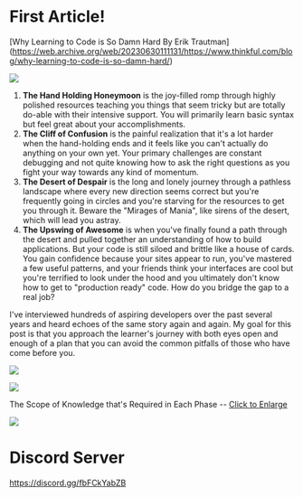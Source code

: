 # First Article!

[Why Learning to Code is So Damn Hard By Erik Trautman] (https://web.archive.org/web/20230630111131/https://www.thinkful.com/blog/why-learning-to-code-is-so-damn-hard/)

![](https://web.archive.org/web/20230630111131im_/https://s3.amazonaws.com/tf-nightingale/2020/03/LearningToCode_20200306_Blog_Graph_08-1.jpg)

1. **The Hand Holding Honeymoon** is the joy-filled romp through highly polished resources teaching you things that seem tricky but are totally do-able with their intensive support. You will primarily learn basic syntax but feel great about your accomplishments.
2. **The Cliff of Confusion** is the painful realization that it's a lot harder when the hand-holding ends and it feels like you can't actually do anything on your own yet. Your primary challenges are constant debugging and not quite knowing how to ask the right questions as you fight your way towards any kind of momentum.
3. **The Desert of Despair** is the long and lonely journey through a pathless landscape where every new direction seems correct but you're frequently going in circles and you're starving for the resources to get you through it. Beware the "Mirages of Mania", like sirens of the desert, which will lead you astray.
4. **The Upswing of Awesome** is when you've finally found a path through the desert and pulled together an understanding of how to build applications. But your code is still siloed and brittle like a house of cards. You gain confidence because your sites appear to run, you've mastered a few useful patterns, and your friends think your interfaces are cool but you're terrified to look under the hood and you ultimately don't know how to get to "production ready" code. How do you bridge the gap to a real job?

I've interviewed hundreds of aspiring developers over the past several years and heard echoes of the same story again and again. My goal for this post is that you approach the learner's journey with both eyes open and enough of a plan that you can avoid the common pitfalls of those who have come before you.


![](https://web.archive.org/web/20230630111131im_/https://s3.amazonaws.com/tf-nightingale/2020/03/LearningToCode_20200306_Blog_Graph_02.jpg)



![](https://web.archive.org/web/20230630111131im_/https://s3.amazonaws.com/tf-nightingale/2020/03/LearningToCode_20200306_Blog_Graph_03.jpg)

The Scope of Knowledge that's Required in Each Phase -- [Click to Enlarge](https://web.archive.org/web/20230630111131/https://s3.amazonaws.com/tf-nightingale/2020/03/LearningToCode_20200306_Blog_Graph_03.jpg)



![](https://web.archive.org/web/20230630111131im_/https://s3.amazonaws.com/tf-nightingale/2020/03/LearningToCode_20200306_Blog_Graph_06.jpg)

# Discord Server
https://discord.gg/fbFCkYabZB

